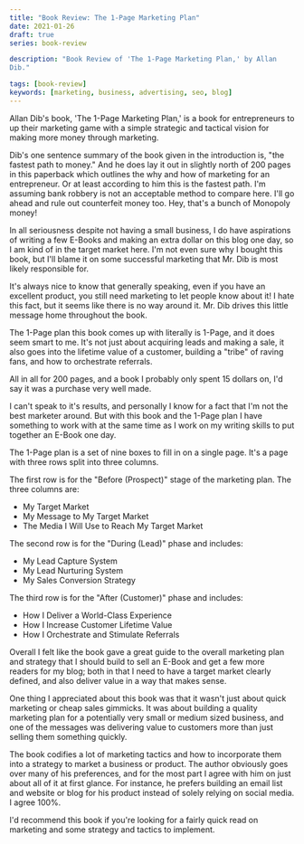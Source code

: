 ```yaml
---
title: "Book Review: The 1-Page Marketing Plan"
date: 2021-01-26
draft: true
series: book-review

description: "Book Review of 'The 1-Page Marketing Plan,' by Allan
Dib."

tags: [book-review]
keywords: [marketing, business, advertising, seo, blog]
---
```


Allan Dib's book, 'The 1-Page Marketing Plan,' is a book for
entrepreneurs to up their marketing game with a simple strategic and
tactical vision for making more money through marketing.

Dib's one sentence summary of the book given in the introduction is,
"the fastest path to money."  And he does lay it out in slightly north
of 200 pages in this paperback which outlines the why and how of
marketing for an entrepreneur.  Or at least according to him this is
the fastest path.  I'm assuming bank robbery is not an acceptable
method to compare here.  I'll go ahead and rule out counterfeit money
too.  Hey, that's a bunch of Monopoly money!

In all seriousness despite not having a small business, I do have
aspirations of writing a few E-Books and making an extra dollar on this
blog one day, so I am kind of in the target market here.  I'm not even
sure why I bought this book, but I'll blame it on some successful
marketing that Mr. Dib is most likely responsible for.

It's always nice to know that generally speaking, even if you have an
excellent product, you still need marketing to let people know about
it!  I hate this fact, but it seems like there is no way around it.
Mr. Dib drives this little message home throughout the book.

The 1-Page plan this book comes up with literally is 1-Page, and it
does seem smart to me.  It's not just about acquiring leads and making
a sale, it also goes into the lifetime value of a customer, building a
"tribe" of raving fans, and how to orchestrate referrals.

All in all for 200 pages, and a book I probably only spent 15 dollars
on, I'd say it was a purchase very well made.

I can't speak to it's results, and personally I know for a fact that
I'm not the best marketer around.  But with this book and the 1-Page
plan I have something to work with at the same time as I work on my
writing skills to put together an E-Book one day.

The 1-Page plan is a set of nine boxes to fill in on a single page.
It's a page with three rows split into three columns.

The first row is for the "Before (Prospect)" stage of the marketing
plan.  The three columns are:

* My Target Market
* My Message to My Target Market
* The Media I Will Use to Reach My Target Market

The second row is for the "During (Lead)" phase and includes:

* My Lead Capture System
* My Lead Nurturing System
* My Sales Conversion Strategy

The third row is for the "After (Customer)" phase and includes:

* How I Deliver a World-Class Experience
* How I Increase Customer Lifetime Value
* How I Orchestrate and Stimulate Referrals

Overall I felt like the book gave a great guide to the overall
marketing plan and strategy that I should build to sell an E-Book and
get a few more readers for my blog; both in that I need to have a
target market clearly defined, and also deliver value in a way that
makes sense.

One thing I appreciated about this book was that it wasn't just about
quick marketing or cheap sales gimmicks.  It was about building a
quality marketing plan for a potentially very small or medium sized
business, and one of the messages was delivering value to customers
more than just selling them something quickly.

The book codifies a lot of marketing tactics and how to incorporate
them into a strategy to market a business or product.  The author
obviously goes over many of his preferences, and for the most part I
agree with him on just about all of it at first glance.  For instance,
he prefers building an email list and website or blog for his product
instead of solely relying on social media.  I agree 100%.

I'd recommend this book if you're looking for a fairly quick read on
marketing and some strategy and tactics to implement.





